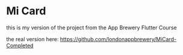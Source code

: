 # Mi Card
this is my version of the project from the App Brewery Flutter Course

the real version here: https://github.com/londonappbrewery/MiCard-Completed